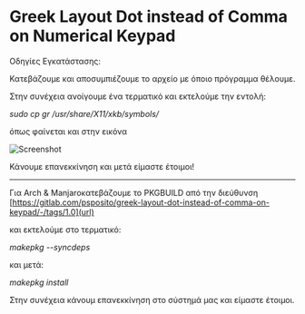 # Greek Layout Dot instead of Comma on Numerical Keypad

Οδηγίες Εγκατάστασης:

Κατεβάζουμε και αποσυμπιέζουμε το αρχείο με όποιο πρόγραμμα θέλουμε.

Στην συνέχεια ανοίγουμε ένα τερματικό και εκτελούμε την εντολή:
 
*sudo cp gr /usr/share/X11/xkb/symbols/*

όπως φαίνεται και στην εικόνα 

![Screenshot](https://i.imgur.com/74FBGUW.png)

Κάνουμε επανεκκίνηση και μετά είμαστε έτοιμοι!

-------------------------------------------------------------------------------

Για Arch & Manjaroκατεβάζουμε το PKGBUILD από την διεύθυνση [https://gitlab.com/psposito/greek-layout-dot-instead-of-comma-on-keypad/-/tags/1.0](url)

και εκτελούμε στο τερματικό:

*makepkg --syncdeps*

και μετά:

*makepkg install*

Στην συνέχεια κάνουμ επανεκκίνηση στο σύστημά μας και είμαστε έτοιμοι.
